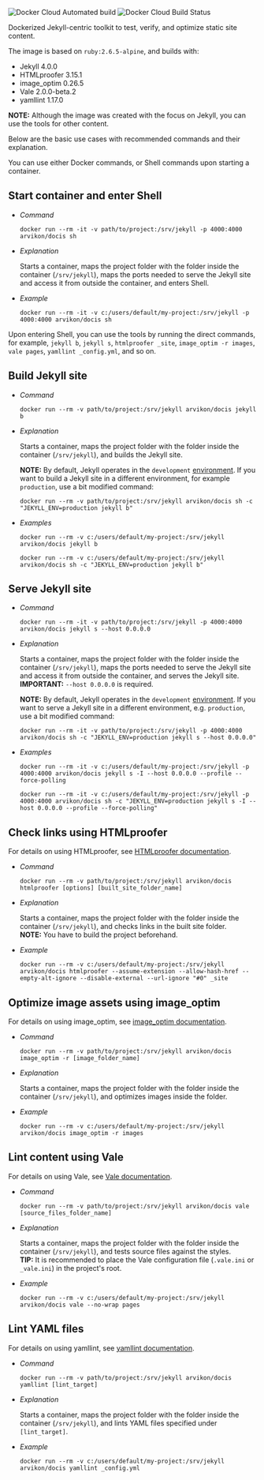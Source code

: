 ![Docker Cloud Automated build](https://img.shields.io/docker/cloud/automated/arvikon/docis) ![Docker Cloud Build Status](https://img.shields.io/docker/cloud/build/arvikon/docis)

Dockerized Jekyll-centric toolkit to test, verify, and optimize static site content.

The image is based on `ruby:2.6.5-alpine`, and builds with:

- Jekyll 4.0.0
- HTMLproofer 3.15.1
- image_optim 0.26.5
- Vale 2.0.0-beta.2
- yamllint 1.17.0

**NOTE:** Although the image was created with the focus on Jekyll, you can use the tools for other content.

Below are the basic use cases with recommended commands and their explanation.

You can use either Docker commands, or Shell commands upon starting a container.

## Start container and enter Shell

- _Command_

  ```
  docker run --rm -it -v path/to/project:/srv/jekyll -p 4000:4000 arvikon/docis sh
  ```

- _Explanation_

  Starts a container, maps the project folder with the folder inside the container (`/srv/jekyll`), maps the ports needed to serve the Jekyll site and access it from outside the container, and enters Shell.

- _Example_

  ```
  docker run --rm -it -v c:/users/default/my-project:/srv/jekyll -p 4000:4000 arvikon/docis sh
  ```

Upon entering Shell, you can use the tools by running the direct commands, for example, `jekyll b`, `jekyll s`, `htmlproofer _site`, `image_optim -r images`, `vale pages`, `yamllint _config.yml`, and so on.

## Build Jekyll site

- _Command_

  ```
  docker run --rm -v path/to/project:/srv/jekyll arvikon/docis jekyll b
  ```

- _Explanation_

  Starts a container, maps the project folder with the folder inside the container (`/srv/jekyll`), and builds the Jekyll site.

  **NOTE:** By default, Jekyll operates in the `development` [environment](https://jekyllrb.com/docs/configuration/environments/). If you want to build a Jekyll site in a different environment, for example `production`, use a bit modified command:

  ```
  docker run --rm -v path/to/project:/srv/jekyll arvikon/docis sh -c "JEKYLL_ENV=production jekyll b"
  ```

- _Examples_

  ```
  docker run --rm -v c:/users/default/my-project:/srv/jekyll arvikon/docis jekyll b
  ```

  ```
  docker run --rm -v c:/users/default/my-project:/srv/jekyll arvikon/docis sh -c "JEKYLL_ENV=production jekyll b"
  ```

## Serve Jekyll site

- _Command_

  ```
  docker run --rm -it -v path/to/project:/srv/jekyll -p 4000:4000 arvikon/docis jekyll s --host 0.0.0.0
  ```

- _Explanation_

  Starts a container, maps the project folder with the folder inside the container (`/srv/jekyll`), maps the ports needed to serve the Jekyll site and access it from outside the container, and serves the Jekyll site.<br/>**IMPORTANT:** `--host 0.0.0.0` is required.

  **NOTE:** By default, Jekyll operates in the `development` [environment](https://jekyllrb.com/docs/configuration/environments/). If you want to serve a Jekyll site in a different environment, e.g. `production`, use a bit modified command:

  ```
  docker run --rm -it -v path/to/project:/srv/jekyll -p 4000:4000 arvikon/docis sh -c "JEKYLL_ENV=production jekyll s --host 0.0.0.0"
  ```

- _Examples_

  ```
  docker run --rm -it -v c:/users/default/my-project:/srv/jekyll -p 4000:4000 arvikon/docis jekyll s -I --host 0.0.0.0 --profile --force-polling
  ```

  ```
  docker run --rm -it -v c:/users/default/my-project:/srv/jekyll -p 4000:4000 arvikon/docis sh -c "JEKYLL_ENV=production jekyll s -I --host 0.0.0.0 --profile --force-polling"
  ```

## Check links using HTMLproofer

For details on using HTMLproofer, see [HTMLproofer documentation](https://github.com/gjtorikian/html-proofer/).

- _Command_

  ```
  docker run --rm -v path/to/project:/srv/jekyll arvikon/docis htmlproofer [options] [built_site_folder_name]
  ```

- _Explanation_

  Starts a container, maps the project folder with the folder inside the container (`/srv/jekyll`), and checks links in the built site folder.<br/>**NOTE:** You have to build the project beforehand.

- _Example_

  ```
  docker run --rm -v c:/users/default/my-project:/srv/jekyll arvikon/docis htmlproofer --assume-extension --allow-hash-href --empty-alt-ignore --disable-external --url-ignore "#0" _site

## Optimize image assets using image_optim

For details on using image_optim, see [image_optim documentation](https://github.com/toy/image_optim/).

- _Command_

  ```
  docker run --rm -v path/to/project:/srv/jekyll arvikon/docis image_optim -r [image_folder_name]
  ```

- _Explanation_

  Starts a container, maps the project folder with the folder inside the container (`/srv/jekyll`), and optimizes images inside the folder.

- _Example_

  ```
  docker run --rm -v c:/users/default/my-project:/srv/jekyll arvikon/docis image_optim -r images
  ```

## Lint content using Vale

For details on using Vale, see [Vale documentation](https://errata-ai.github.io/vale/).

- _Command_

  ```
  docker run --rm -v path/to/project:/srv/jekyll arvikon/docis vale [source_files_folder_name]
  ```

- _Explanation_

  Starts a container, maps the project folder with the folder inside the container (`/srv/jekyll`), and tests source files against the styles.<br/>**TIP:** It is recommended to place the Vale configuration file (`.vale.ini` or `_vale.ini`) in the project's root.

- _Example_

  ```
  docker run --rm -v c:/users/default/my-project:/srv/jekyll arvikon/docis vale --no-wrap pages
  ```

## Lint YAML files

For details on using yamllint, see [yamllint documentation](https://yamllint.readthedocs.io/).

- _Command_

  ```
  docker run --rm -v path/to/project:/srv/jekyll arvikon/docis yamllint [lint_target]
  ```

- _Explanation_

  Starts a container, maps the project folder with the folder inside the container (`/srv/jekyll`), and lints YAML files specified under `[lint_target]`.

- _Example_

  ```
  docker run --rm -v c:/users/default/my-project:/srv/jekyll arvikon/docis yamllint _config.yml
  ```